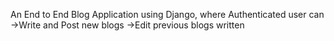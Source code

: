 An End to End Blog Application using Django, where Authenticated user can
->Write and Post new blogs
->Edit previous blogs written 
